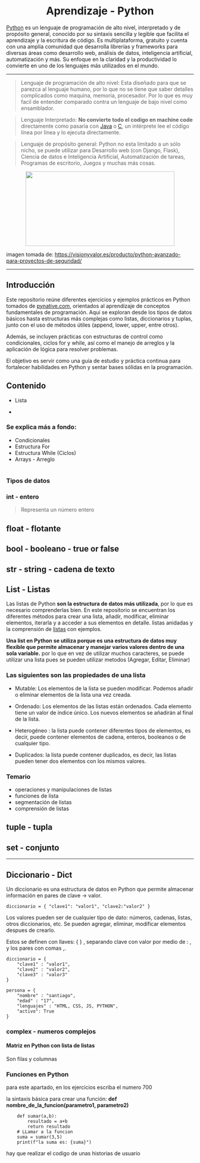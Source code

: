 <h1 align="center">Aprendizaje - Python</h1> 

[Python](https://www.python.org/ "Pagina de Python") es un lenguaje de programación de alto nivel, interpretado y de propósito general, conocido por su sintaxis sencilla y legible que facilita el aprendizaje y la escritura de código. Es multiplataforma, gratuito y cuenta con una amplia comunidad que desarrolla librerías y frameworks para diversas áreas como desarrollo web, análisis de datos, inteligencia artificial, automatización y más. Su enfoque en la claridad y la productividad lo convierte en uno de los lenguajes más utilizados en el mundo.

---

> Lenguaje de programación de alto nivel: Esta diseñado para que se parezca al lenguaje humano, por lo que no se tiene que saber detalles complicados como maquina, memoria, procesador. Por lo que es muy facil de entender comparado contra un lenguaje de bajo nivel como ensamblador.

> Lenguaje Interpretado: **No convierte todo el codigo en machine code** directamente como pasaria con [Java](https://www.java.com/es/ "Pagina de java") o [C](https://www.freecodecamp.org/espanol/news/el-libro-para-principiantes-c-aprende-las-bases-del-lenguaje-de-programacion-c-en-solo-unas-horas/ "Pagina freecodecamp - Manual de C"), un intérprete lee el código línea por línea y lo ejecuta directamente.

> Lenguaje de propósito general: Python no esta limitado a un sólo nicho, se puede utilizar para Desarrollo web (con Django, Flask), Ciencia de datos e Inteligencia Artificial, Automatización de tareas, Programas de escritorio, Juegos y muchas más cosas.

<div align="center">
    <img src="https://visionyvalor.es/wp-content/uploads/2024/03/Python-Symbol_0-4.png" width="400px" height="200px"/>
</div>

imagen tomada de: https://visionyvalor.es/producto/python-avanzado-para-proyectos-de-seguridad/

---

## Introducción

Este repositorio reúne diferentes ejercicios y ejemplos prácticos en Python tomados de [pynative.com](https://pynative-com.translate.goog/python-data-structure-exercise-for-beginners/?_x_tr_sl=en&_x_tr_tl=es&_x_tr_hl=es&_x_tr_pto=tc "Pagina de PYNATIVE.COM"), orientados al aprendizaje de conceptos fundamentales de programación. Aquí se exploran desde los tipos de datos básicos hasta estructuras más complejas como listas, diccionarios y tuplas, junto con el uso de métodos útiles (append, lower, upper, entre otros).

Además, se incluyen prácticas con estructuras de control como condicionales, ciclos for y while, así como el manejo de arreglos y la aplicación de lógica para resolver problemas.

El objetivo es servir como una guía de estudio y práctica continua para fortalecer habilidades en Python y sentar bases sólidas en la programación.

<!-- Indice de contenido -->

## Contenido

* Lista

* 

### Se explica más a fondo:

+ Condicionales
+ Estructura For
+ Estructura While (Ciclos)
+ Arrays - Arreglo

#

### Tipos de datos

### int - entero

> Representa un número entero

## float - flotante

## bool - booleano - true or false

## str - string - cadena de texto


## List - Listas

Las listas de Python **son la estructura de datos más utilizada**, por lo que es necesario comprenderlas bien. En este repositorio se encuentran los diferentes métodos para crear una lista, añadir, modificar, eliminar elementos, iterarla y a acceder a sus elementos en detalle. listas anidadas y la comprensión de [listas](https://pynative-com.translate.goog/wp-content/uploads/2021/03/python-list.jpg?_x_tr_sl=en&_x_tr_tl=es&_x_tr_hl=es&_x_tr_pto=tc "Pagina PY Native - Imagen explicativa de Listas en Python") con ejemplos.

**Una list en Python se utiliza porque es una estructura de datos muy flexible que permite almacenar y manejar varios valores dentro de una sola variable.** por lo que en vez de utilizar muchos caracteres, se puede utilizar una lista pues se pueden utilizar metodos (Agregar, Editar, Eliminar)

### Las siguientes son las propiedades de una lista

* Mutable: Los elementos de la lista se pueden modificar. Podemos añadir o eliminar elementos de la lista una vez creada.

* Ordenado: Los elementos de las listas están ordenados. Cada elemento tiene un valor de índice único. Los nuevos elementos se añadirán al final de la lista.

* Heterogéneo : la lista puede contener diferentes tipos de elementos, es decir, puede contener elementos de cadena, enteros, booleanos o de cualquier tipo.

* Duplicados: la lista puede contener duplicados, es decir, las listas pueden tener dos elementos con los mismos valores. 

### Temario

* operaciones y manipulaciones de listas
* funciones de lista
* segmentación de listas
* comprensión de listas


## tuple - tupla

## set - conjunto

---

## Diccionario - Dict

Un diccionario es una estructura de datos en Python que permite almacenar información en pares de clave → valor.

```diccionario = { "clave1": "valor1", "clave2:"valor2" }```

Los valores pueden ser de cualquier tipo de dato: números, cadenas, listas, otros diccionarios, etc. Se pueden agregar, eliminar, modificar elementos despues de crearlo.

Estos se definen con llaves: { } , separando clave con valor por medio de : , y los pares con comas ,.

```
diccionario = {
    "clave1" : "valor1",
    "clave2" : "valor2",
    "clave3" : "valor3"
}

persona = {
    "nombre" : "santiago",
    "edad" : "17",
    "lenguajes" : "HTML, CSS, JS, PYTHON",
    "activo": True
}
```

### complex - numeros complejos


<!-- TEMA MATRIZ -->
#### Matriz en Python con lista de listas

Son filas y columnas


### Funciones en Python

para este apartado, en los ejercicios escriba el numero 700

la sintaxis básica para crear una función:
__def nombre_de_la_funcion(parametro1, parametro2)__
```
    def sumar(a,b):
        resultado = a+b
        return resultado
    # LLamar a la funcion
    suma = sumar(3,5)
    print(f"la suma es: {suma}")
```

hay que realizar el codigo de unas historias de usuario 


